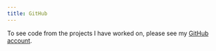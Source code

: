 ```yaml
---
title: GitHub
---
```


To see code from the projects I have worked on, please see my [GitHub account](https://github.com/sanmavicha/).
